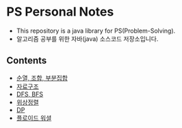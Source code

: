 # PS Personal Notes
- This repository is a java library for PS(Problem-Solving).
- 알고리즘 공부를 위한 자바(java) 소스코드 저장소입니다.

## Contents
- [순열, 조합, 부분집합](https://github.com/daeunkwak/Problem-Solving/issues/1)
- [자료구조](https://github.com/daeunkwak/Problem-Solving/issues/3)
- [DFS, BFS](https://github.com/daeunkwak/Problem-Solving/issues/2)
- [위상정렬](https://github.com/daeunkwak/Problem-Solving/issues/4)
- [DP](https://github.com/daeunkwak/Problem-Solving/issues/5)
- [플로이드 워셜](https://github.com/daeunkwak/Problem-Solving/issues/6)
